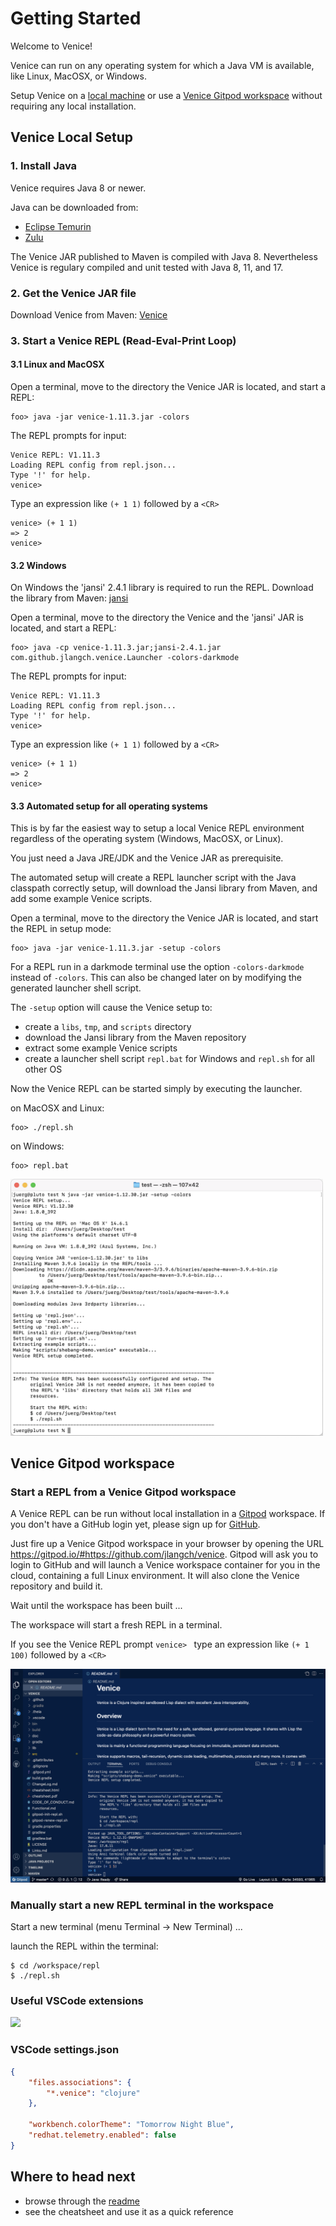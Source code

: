 # Getting Started

Welcome to Venice!

Venice can run on any operating system for which a Java VM is available, 
like Linux, MacOSX, or Windows.

Setup Venice on a [local machine](#venice-local-setup) or use a [Venice Gitpod workspace](#venice-gitpod-workspace) without requiring any local installation.
 


## Venice Local Setup

### 1. Install Java

Venice requires Java 8 or newer.

Java can be downloaded from: 
- [Eclipse Temurin](https://adoptium.net/de/temurin/releases/)
- [Zulu](https://www.azul.com/downloads/zulu-community/)

The Venice JAR published to Maven is compiled with Java 8. Nevertheless Venice is regulary compiled and unit tested with Java 8, 11, and 17.


### 2. Get the Venice JAR file

Download Venice from Maven: [Venice](https://search.maven.org/artifact/com.github.jlangch/venice/1.11.3/jar)


### 3. Start a Venice REPL (Read-Eval-Print Loop)

#### 3.1 Linux and MacOSX

Open a terminal, move to the directory the Venice JAR is located, and start 
a REPL:

```text
foo> java -jar venice-1.11.3.jar -colors
```

The REPL prompts for input:

```text
Venice REPL: V1.11.3
Loading REPL config from repl.json...
Type '!' for help.
venice>
```

Type an expression like `(+ 1 1)` followed by a `<CR>`

```text
venice> (+ 1 1)
=> 2
venice>
```


#### 3.2 Windows

On Windows the 'jansi' 2.4.1 library is required to run the REPL. Download the library from
Maven: [jansi](https://search.maven.org/artifact/org.fusesource.jansi/jansi/2.4.1/jar)

Open a terminal, move to the directory the Venice and the 'jansi' JAR is located, 
and start a REPL:

```text
foo> java -cp venice-1.11.3.jar;jansi-2.4.1.jar com.github.jlangch.venice.Launcher -colors-darkmode
```

The REPL prompts for input:

```text
Venice REPL: V1.11.3
Loading REPL config from repl.json...
Type '!' for help.
venice>
```

Type an expression like `(+ 1 1)` followed by a `<CR>`

```text
venice> (+ 1 1)
=> 2
venice>
```

#### 3.3 Automated setup for all operating systems

This is by far the easiest way to setup a local Venice REPL environment 
regardless of the operating system (Windows, MacOSX, or Linux).

You just need a Java JRE/JDK and the Venice JAR as prerequisite.

The automated setup will create a REPL launcher script with the Java classpath 
correctly setup, will download the Jansi library from Maven, and add some example 
Venice scripts.

Open a terminal, move to the directory the Venice JAR is located, and start 
the REPL in setup mode:

```text
foo> java -jar venice-1.11.3.jar -setup -colors
```

For a REPL run in a darkmode terminal use the option `-colors-darkmode` instead 
of `-colors`. This can also be changed later on by modifying the generated launcher 
shell script.

The `-setup` option will cause the Venice setup to:
  - create a `libs`, `tmp`, and `scripts` directory
  - download the Jansi library from the Maven repository
  - extract some example Venice scripts
  - create a launcher shell script `repl.bat` for Windows and `repl.sh` for all other OS
  
Now the Venice REPL can be started simply by executing the launcher.

on MacOSX and Linux:

```text
foo> ./repl.sh
```

on Windows:

```text
foo> repl.bat
```

<img src="https://github.com/jlangch/venice/blob/master/doc/assets/repl/repl-setup.png" width="500">


## Venice Gitpod workspace 

### Start a REPL from a Venice Gitpod workspace

A Venice REPL can be run without local installation in a [Gitpod](https://gitpod.io/) workspace. If you don't have a GitHub login yet, please sign up for [GitHub](https://github.com/).

Just fire up a Venice Gitpod workspace in your browser by opening the URL https://gitpod.io/#https://github.com/jlangch/venice. Gitpod will ask you to login to GitHub and will launch a Venice workspace container for you in the cloud, containing a full Linux environment. It will also clone the Venice repository and build it.

Wait until the workspace has been built ...

The workspace will start a fresh REPL in a terminal.

If you see the Venice REPL prompt `venice> ` type an expression like `(+ 1 100)` followed by a `<CR>`

<img src="https://github.com/jlangch/venice/blob/master/doc/assets/gitpod/gitpod-repl.png">


### Manually start a new REPL terminal in the workspace

Start a new terminal (menu Terminal -> New Terminal) ...

launch the REPL within the terminal:

```text
$ cd /workspace/repl
$ ./repl.sh
```


### Useful VSCode extensions

<img src="https://github.com/jlangch/venice/blob/master/doc/assets/gitpod/gitpod-VsCodeExtensions.png" width="300">


### VSCode settings.json

```json
{
    "files.associations": {
        "*.venice": "clojure"
    },
    
    "workbench.colorTheme": "Tomorrow Night Blue",
    "redhat.telemetry.enabled": false    
}
```


## Where to head next

- browse through the [readme](https://github.com/jlangch/venice/blob/master/README.md)
- see the cheatsheet and use it as a quick reference


